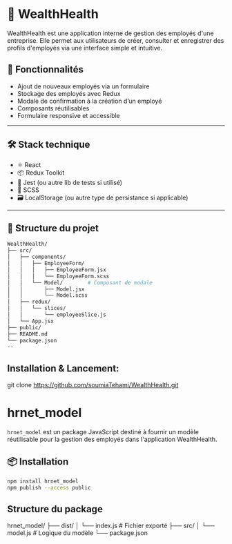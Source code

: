 # 💼 WealthHealth

WealthHealth est une application interne de gestion des employés d'une entreprise. Elle permet aux utilisateurs de créer, consulter et enregistrer des profils d'employés via une interface simple et intuitive.

## 🚀 Fonctionnalités

- Ajout de nouveaux employés via un formulaire
- Stockage des employés avec Redux
- Modale de confirmation à la création d’un employé
- Composants réutilisables
- Formulaire responsive et accessible

---

## 🛠️ Stack technique

- ⚛️ React
- 📦 Redux Toolkit
- 🧪 Jest (ou autre lib de tests si utilisé)
- 🎨 SCSS
- 🗃️ LocalStorage (ou autre type de persistance si applicable)

---


## 🧩 Structure du projet

```bash
WealthHealth/
├── src/
│   ├── components/
│   │   ├── EmployeeForm/
│   │   │   ├── EmployeeForm.jsx
│   │   │   └── EmployeeForm.scss
│   │   └── Model/        # Composant de modale
│   │       ├── Model.jsx
│   │       └── Model.scss
│   ├── redux/
│   │   └── slices/
│   │       └── employeeSlice.js
│   └── App.jsx
├── public/
├── README.md
└── package.json
--
```
## Installation & Lancement:
git clone https://github.com/soumiaTehami/WealthHealth.git

# hrnet_model

`hrnet_model` est un package JavaScript destiné à fournir un modèle réutilisable pour la gestion des employés dans l'application WealthHealth.

## 📦 Installation

```bash
npm install hrnet_model
npm publish --access public

```
## Structure du package

hrnet_model/
├── dist/
│   └── index.js       # Fichier exporté
├── src/
│   └── model.js       # Logique du modèle
└── package.json

